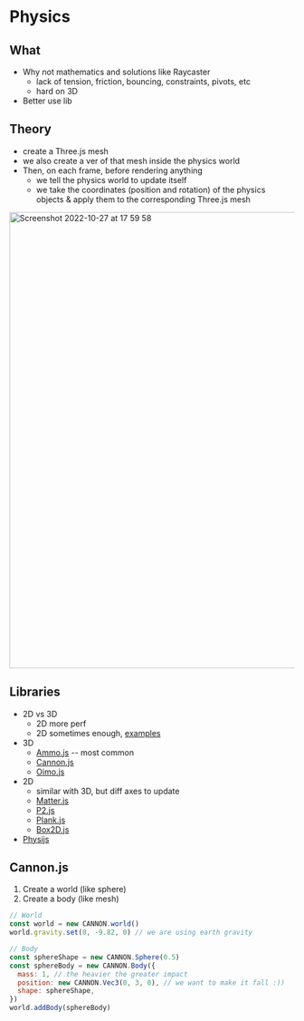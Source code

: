 # Physics
## What
- Why not mathematics and solutions like Raycaster
  - lack of tension, friction, bouncing, constraints, pivots, etc
  - hard on 3D
- Better use lib

## Theory
- create a Three.js mesh
- we also create a ver of that mesh inside the physics world
- Then, on each frame, before rendering anything
    - we tell the physics world to update itself
    - we take the coordinates (position and rotation) of the physics objects & apply them to the corresponding Three.js mesh
<img width="805" alt="Screenshot 2022-10-27 at 17 59 58" src="https://user-images.githubusercontent.com/31156788/198267360-52b2dc16-f70a-4a56-82f8-bb7e983f2db0.png">

## Libraries
- 2D vs 3D
  - 2D more perf
  - 2D sometimes enough, [examples](http://letsplay.ouigo.com/)
- 3D
  - [Ammo.js](http://schteppe.github.io/ammo.js-demos/) -- most common
  - [Cannon.js](https://schteppe.github.io/cannon.js/)
  - [Oimo.js](https://lo-th.github.io/Oimo.js/#basic)
- 2D
  - similar with 3D, but diff axes to update
  - [Matter.js](https://brm.io/matter-js/)
  - [P2.js](https://schteppe.github.io/p2.js/)
  - [Plank.js](https://piqnt.com/planck.js/)
  - [Box2D.js](https://kripken.github.io/box2d.js/demo/webgl/box2d.html)
- [Physijs](https://chandlerprall.github.io/Physijs/)

## Cannon.js
1. Create a world (like sphere)
2. Create a body (like mesh)
```js
// World
const world = new CANNON.world()
world.gravity.set(0, -9.82, 0) // we are using earth gravity

// Body
const sphereShape = new CANNON.Sphere(0.5)
const sphereBody = new CANNON.Body({
  mass: 1, // the heavier the greater impact
  position: new CANNON.Vec3(0, 3, 0), // we want to make it fall :))
  shape: sphereShape,
})
world.addBody(sphereBody)

```
